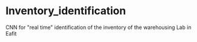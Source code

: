# Inventory_identification
CNN for "real time" identification of the inventory of the warehousing Lab in Eafit
